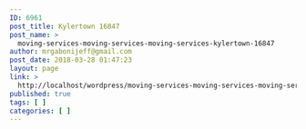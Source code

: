 ```yaml
---
ID: 6961
post_title: Kylertown 16847
post_name: >
  moving-services-moving-services-moving-services-kylertown-16847
author: mrgabonijeff@gmail.com
post_date: 2018-03-28 01:47:23
layout: page
link: >
  http://localhost/wordpress/moving-services-moving-services-moving-services-kylertown-16847/
published: true
tags: [ ]
categories: [ ]
---
```

